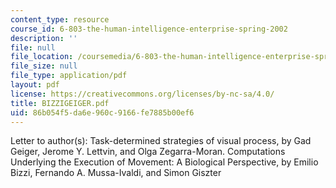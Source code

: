 ```yaml
---
content_type: resource
course_id: 6-803-the-human-intelligence-enterprise-spring-2002
description: ''
file: null
file_location: /coursemedia/6-803-the-human-intelligence-enterprise-spring-2002/86b054f5da6e960c9166fe7885b00ef6_BIZZIGEIGER.pdf
file_size: null
file_type: application/pdf
layout: pdf
license: https://creativecommons.org/licenses/by-nc-sa/4.0/
title: BIZZIGEIGER.pdf
uid: 86b054f5-da6e-960c-9166-fe7885b00ef6
---
```

Letter to author(s): Task-determined strategies of visual process, by Gad Geiger, Jerome Y. Lettvin, and Olga Zegarra-Moran. Computations Underlying the Execution of Movement: A Biological Perspective, by Emilio Bizzi, Fernando A. Mussa-Ivaldi, and Simon Giszter